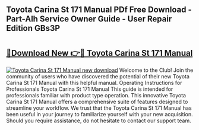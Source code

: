 ## Toyota Carina St 171 Manual PDf Free Download - Part-Alh Service Owner Guide - User Repair Edition GBs3P

# <h2><a href="http://bc81910.oget.top/?id=Toyota+Carina+St+171+Manual">🔗Download New 👉🔴 Toyota Carina St 171 Manual</a></h2>

[![Toyota Carina St 171 Manual new download](https://i.imgur.com/5g1atiW.png)](http://bc81910.oget.top/?id=Toyota+Carina+St+171+Manual)
Welcome to the Club! Join the community of users who have discovered the potential of their new Toyota Carina St 171 Manual with this helpful manual. Operating Instructions for Professionals Toyota Carina St 171 Manual This guide is intended for professionals familiar with product type operation. This innovative Toyota Carina St 171 Manual offers a comprehensive suite of features designed to streamline your workflow. We trust that the Toyota Carina St 171 Manual has been useful in your journey to familiarize yourself with your new acquisition. Should you require assistance, do not hesitate to contact our support team.
